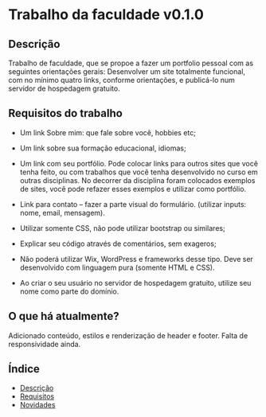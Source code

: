 # Trabalho da faculdade v0.1.0

## Descrição

Trabalho de faculdade, que se propoe a fazer um portfolio pessoal
com as seguintes orientações gerais:
Desenvolver um site totalmente funcional, com no mínimo quatro links,
conforme orientações, e publicá-lo num servidor de hospedagem gratuito.

## Requisitos do trabalho

* Um link Sobre mim: que fale sobre você, hobbies etc;

* Um link sobre sua formação educacional, idiomas;

* Um link com seu portfólio. Pode colocar links para outros sites que você
tenha feito, ou com trabalhos que você tenha desenvolvido no curso em
outras disciplinas. No decorrer da disciplina foram colocados exemplos
de sites, você pode refazer esses exemplos e utilizar como portfólio.

* Link para contato – fazer a parte visual do formulário. (utilizar inputs:
nome, email, mensagem).

* Utilizar somente CSS, não pode utilizar bootstrap ou similares;

* Explicar seu código através de comentários, sem exageros;

* Não poderá utilizar Wix, WordPress e frameworks desse tipo. Deve ser
desenvolvido com linguagem pura (somente HTML e CSS).

* Ao criar o seu usuário no servidor de hospedagem gratuito, utilize seu
nome como parte do domínio.

## O que há atualmente?

Adicionado conteúdo, estilos e  renderização de header e footer.
Falta de responsividade ainda.

## Índice

- [Descrição](#descrição)
- [Requisitos](#requisitos-do-trabalho)
- [Novidades](#o-que-há-atualmente)

